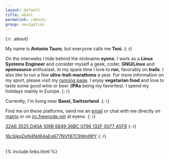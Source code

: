 ```yaml
---
layout: default
title: about 
permalink: /about/
group: navigation
---
```



{:r: .about}

My name is **Antonio Tauro**, but everyone calls me **Toni**. 
{: r}


On the interwebs I hide behind the nickname **eyenx**.
I work as a **Linux Systems Engineer** and consider myself a geek, coder, **GNU/Linux** and **opensource** enthusiast.
In my spare time I love to **run**, favorably on **trails**. I also like to run a few **ultra-trail-marathons** a year. For more information on my sport, please visit my <a href='https://toni.run'>running page</a>.
I enjoy **vegetarian food** and love to taste some good wine or beer (**IPAs** being my favorites).
I spend my holidays mainly in Europe.
{: r}

Currently, I'm living near **Basel, Switzerland**.
{: r}

Find me on these platforms, send me an <a href="mailto:&#101;&#121;&#101;&#064;&#101;&#121;&#101;&#110;&#120;&#046;&#099;&#104;">email</a> or chat with me directly on <a href="https://matrix.to/#/@eyenx:eyenx.ch">matrix</a> or on <a href="https://freenode.net/">irc.freenode.net</a> at eyenx.
{: r}

<i class='fi-key medium'></i> <a style="border: none;" href='/assets/pgp.pub'>32A6 3525 D40A 109B 6849  36BC 0796 132F 0077 A5F8</a>
{: r}

<i class='fi-bitcoin medium'></i> <a style="border: none;" href='bitcoin:16cSjkpDsN4Nd64aEq677NVf87C9Wrd9fY'>16cSjkpDsN4Nd64aEq677NVf87C9Wrd9fY</a>
{: r}

<br>
{% include links.html %}
